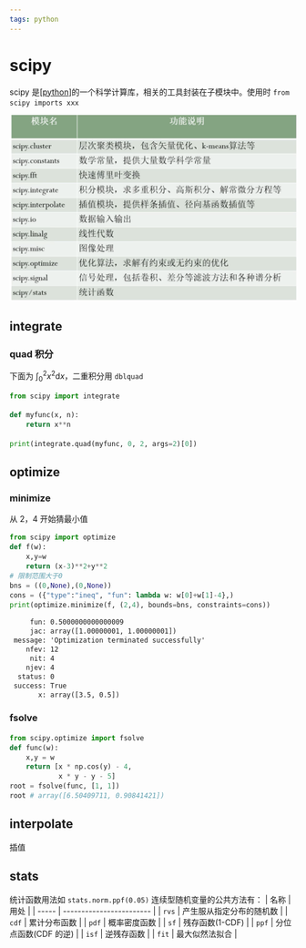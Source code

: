 ```yaml
---
tags: python
---
```


# scipy

scipy 是[[python]]的一个科学计算库，相关的工具封装在子模块中。使用时 `from scipy imports xxx`

![scipy](../../../attachments/scipy.png)

## integrate

### quad 积分

下面为 $\int_0^2x^2\mathrm{d}x$，二重积分用 `dblquad`

```python
from scipy import integrate

def myfunc(x, n):
    return x**n

print(integrate.quad(myfunc, 0, 2, args=2)[0])
```

## optimize

### minimize

从 2，4 开始猜最小值

```python
from scipy import optimize
def f(w):
    x,y=w
    return (x-3)**2+y**2
# 限制范围大于0
bns = ((0,None),(0,None))
cons = ({"type":"ineq", "fun": lambda w: w[0]+w[1]-4},)
print(optimize.minimize(f, (2,4), bounds=bns, constraints=cons))
```

```text
     fun: 0.5000000000000009
     jac: array([1.00000001, 1.00000001])
 message: 'Optimization terminated successfully'
    nfev: 12
     nit: 4
    njev: 4
  status: 0
 success: True
       x: array([3.5, 0.5])
```

### fsolve

```python
from scipy.optimize import fsolve
def func(w):
    x,y = w
    return [x * np.cos(y) - 4,
            x * y - y - 5]
root = fsolve(func, [1, 1])
root # array([6.50409711, 0.90841421])
```

## interpolate

插值

## stats

统计函数用法如 `stats.norm.ppf(0.05)` 连续型随机变量的公共方法有：
| 名称 | 用处 |
| ----- | ------------------------ |
| `rvs` | 产生服从指定分布的随机数 |
| `cdf` | 累计分布函数 |
| `pdf` | 概率密度函数 |
| `sf` | 残存函数(1-CDF) |
| `ppf` | 分位点函数(CDF 的逆) |
| `isf` | 逆残存函数 |
| `fit` | 最大似然法拟合 |

[//begin]: # "Autogenerated link references for markdown compatibility"
[python]: ../python.md "python"
[//end]: # "Autogenerated link references"
